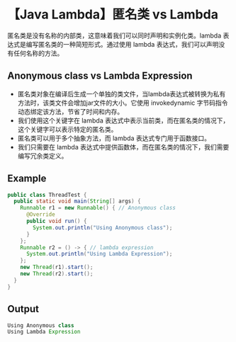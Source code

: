 # 【Java Lambda】匿名类 vs Lambda

匿名类是没有名称的内部类，这意味着我们可以同时声明和实例化类。lambda 表达式是编写匿名类的一种简短形式。通过使用 lambda 表达式，我们可以声明没有任何名称的方法。

## Anonymous class vs Lambda Expression

- 匿名类对象在编译后生成一个单独的类文件，当lambda表达式被转换为私有方法时，该类文件会增加jar文件的大小。它使用 invokedynamic 字节码指令动态绑定该方法，节省了时间和内存。
- 我们使用这个关键字在 lambda 表达式中表示当前类，而在匿名类的情况下，这个关键字可以表示特定的匿名类。
- 匿名类可以用于多个抽象方法，而 lambda 表达式专门用于函数接口。
- 我们只需要在 lambda 表达式中提供函数体，而在匿名类的情况下，我们需要编写冗余类定义。

## Example

```java
public class ThreadTest {
  public static void main(String[] args) {
    Runnable r1 = new Runnable() { // Anonymous class
      @Override
      public void run() {
        System.out.println("Using Anonymous class");
      }
    };
    Runnable r2 = () -> { // lambda expression
      System.out.println("Using Lambda Expression");
    };
    new Thread(r1).start();
    new Thread(r2).start();
  }
}
```

## Output

```java
Using Anonymous class
Using Lambda Expression
```